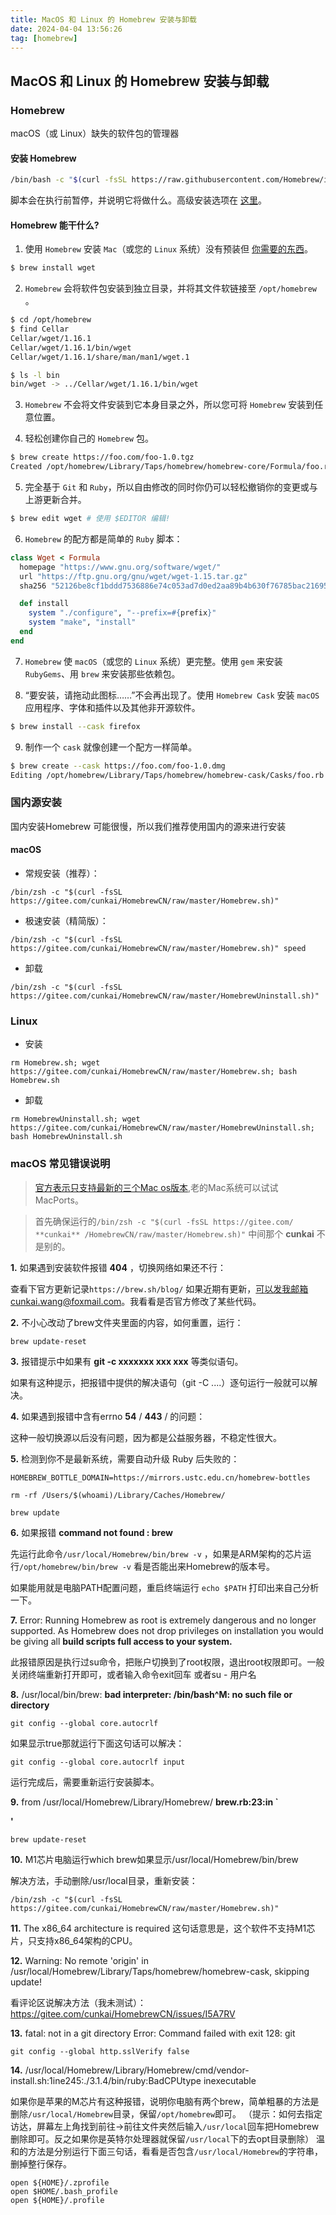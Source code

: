 ```yaml
---
title: MacOS 和 Linux 的 Homebrew 安装与卸载
date: 2024-04-04 13:56:26
tag: [homebrew]
---
```


## MacOS 和 Linux 的 Homebrew 安装与卸载

### Homebrew

macOS（或 Linux）缺失的软件包的管理器

#### 安装 Homebrew

``` bash
/bin/bash -c "$(curl -fsSL https://raw.githubusercontent.com/Homebrew/install/HEAD/install.sh)"
```

脚本会在执行前暂停，并说明它将做什么。高级安装选项在 [这里](https://docs.brew.sh/Installation)。

#### Homebrew 能干什么?

1. 使用 `Homebrew` 安装 `Mac`（或您的 `Linux` 系统）没有预装但 [你需要的东西](https://formulae.brew.sh/formula/)。

``` bash
$ brew install wget
```

2. `Homebrew` 会将软件包安装到独立目录，并将其文件软链接至 `/opt/homebrew` 。

``` bash
$ cd /opt/homebrew
$ find Cellar
Cellar/wget/1.16.1
Cellar/wget/1.16.1/bin/wget
Cellar/wget/1.16.1/share/man/man1/wget.1

$ ls -l bin
bin/wget -> ../Cellar/wget/1.16.1/bin/wget
```

3. `Homebrew` 不会将文件安装到它本身目录之外，所以您可将 `Homebrew` 安装到任意位置。

4. 轻松创建你自己的 `Homebrew` 包。

``` bash
$ brew create https://foo.com/foo-1.0.tgz
Created /opt/homebrew/Library/Taps/homebrew/homebrew-core/Formula/foo.rb
```

5. 完全基于 `Git` 和 `Ruby`，所以自由修改的同时你仍可以轻松撤销你的变更或与上游更新合并。

``` bash
$ brew edit wget # 使用 $EDITOR 编辑!
```

6. `Homebrew` 的配方都是简单的 `Ruby` 脚本：

``` ruby
class Wget < Formula
  homepage "https://www.gnu.org/software/wget/"
  url "https://ftp.gnu.org/gnu/wget/wget-1.15.tar.gz"
  sha256 "52126be8cf1bddd7536886e74c053ad7d0ed2aa89b4b630f76785bac21695fcd"

  def install
    system "./configure", "--prefix=#{prefix}"
    system "make", "install"
  end
end
```

7. `Homebrew` 使 `macOS`（或您的 `Linux` 系统）更完整。使用 `gem` 来安装 `RubyGems`、用 `brew` 来安装那些依赖包。

8. “要安装，请拖动此图标……”不会再出现了。使用 `Homebrew Cask` 安装 `macOS` 应用程序、字体和插件以及其他非开源软件。

``` bash
$ brew install --cask firefox
```

9. 制作一个 `cask` 就像创建一个配方一样简单。

``` bash
$ brew create --cask https://foo.com/foo-1.0.dmg
Editing /opt/homebrew/Library/Taps/homebrew/homebrew-cask/Casks/foo.rb
```

### 国内源安装

国内安装Homebrew 可能很慢，所以我们推荐使用国内的源来进行安装

#### macOS

- 常规安装（推荐）：

``` base
/bin/zsh -c "$(curl -fsSL https://gitee.com/cunkai/HomebrewCN/raw/master/Homebrew.sh)"
```

- 极速安装（精简版）：

``` base
/bin/zsh -c "$(curl -fsSL https://gitee.com/cunkai/HomebrewCN/raw/master/Homebrew.sh)" speed
```

- 卸载

``` base
/bin/zsh -c "$(curl -fsSL https://gitee.com/cunkai/HomebrewCN/raw/master/HomebrewUninstall.sh)"
```


### Linux

- 安装
``` base
rm Homebrew.sh; wget https://gitee.com/cunkai/HomebrewCN/raw/master/Homebrew.sh; bash Homebrew.sh
```

- 卸载

``` base
rm HomebrewUninstall.sh; wget https://gitee.com/cunkai/HomebrewCN/raw/master/HomebrewUninstall.sh; bash HomebrewUninstall.sh
```

### macOS 常见错误说明

> [官方表示只支持最新的三个Mac os版本](https://brew.sh/blog/),老的Mac系统可以试试MacPorts。

> 首先确保运行的`/bin/zsh -c "$(curl -fsSL https://gitee.com/ **cunkai** /HomebrewCN/raw/master/Homebrew.sh)"` 中间那个 **cunkai** 不是别的。

**1.** 如果遇到安装软件报错 **404** ，切换网络如果还不行：

查看下官方更新记录` https://brew.sh/blog/ ` 如果近期有更新，可以发我邮箱cunkai.wang@foxmail.com。我看看是否官方修改了某些代码。

**2.** 不小心改动了brew文件夹里面的内容，如何重置，运行：
```
brew update-reset
```

**3.** 报错提示中如果有  **git -c xxxxxxx xxx xxx**  等类似语句。

  如果有这种提示，把报错中提供的解决语句（git -C ....）逐句运行一般就可以解决。

**4.** 如果遇到报错中含有errno  **54**  /  **443**  / 的问题：

  这种一般切换源以后没有问题，因为都是公益服务器，不稳定性很大。

**5.** 检测到你不是最新系统，需要自动升级 Ruby 后失败的：


```
HOMEBREW_BOTTLE_DOMAIN=https://mirrors.ustc.edu.cn/homebrew-bottles

rm -rf /Users/$(whoami)/Library/Caches/Homebrew/

brew update
```

**6.** 如果报错  **command not found : brew**

先运行此命令`/usr/local/Homebrew/bin/brew -v` ，如果是ARM架构的芯片运行`/opt/homebrew/bin/brew -v` 看是否能出来Homebrew的版本号。

如果能用就是电脑PATH配置问题，重启终端运行 `echo $PATH` 打印出来自己分析一下。

**7.** Error: Running Homebrew as root is extremely dangerous and no longer supported.
As Homebrew does not drop privileges on installation you would be giving all
 **build scripts full access to your system.**

此报错原因是执行过su命令，把账户切换到了root权限，退出root权限即可。一般关闭终端重新打开即可，或者输入命令exit回车 或者su - 用户名

**8.** /usr/local/bin/brew:  **bad interpreter: /bin/bash^M: no such file or directory**

`git config --global core.autocrlf`

如果显示true那就运行下面这句话可以解决：

`git config --global core.autocrlf input`

运行完成后，需要重新运行安装脚本。

**9.** from /usr/local/Homebrew/Library/Homebrew/ **brew.rb:23:in `<main>'**

`brew update-reset`

**10.** M1芯片电脑运行which brew如果显示/usr/local/Homebrew/bin/brew

解决方法，手动删除/usr/local目录，重新安装：

```
/bin/zsh -c "$(curl -fsSL https://gitee.com/cunkai/HomebrewCN/raw/master/Homebrew.sh)"

```

**11.** The x86_64 architecture is required
这句话意思是，这个软件不支持M1芯片，只支持x86_64架构的CPU。

**12.** Warning: No remote 'origin' in /usr/local/Homebrew/Library/Taps/homebrew/homebrew-cask, skipping update!

看评论区说解决方法（我未测试）：https://gitee.com/cunkai/HomebrewCN/issues/I5A7RV

**13.** fatal: not in a git directory   Error: Command failed with exit 128: git

```
git config --global http.sslVerify false
```

**14.** /usr/local/Homebrew/Library/Homebrew/cmd/vendor-install.sh:1ine245:./3.1.4/bin/ruby:BadCPUtype inexecutable

如果你是苹果的M芯片有这种报错，说明你电脑有两个brew，简单粗暴的方法是删除`/usr/local/Homebrew`目录，保留`/opt/homebrew`即可。
（提示：如何去指定访达，屏幕左上角找到前往->前往文件夹然后输入`/usr/local`回车把Homebrew删除即可。反之如果你是英特尔处理器就保留`/usr/local`下的去opt目录删除）
温和的方法是分别运行下面三句话，看看是否包含`/usr/local/Homebrew`的字符串，删掉整行保存。

```
open ${HOME}/.zprofile
open $HOME/.bash_profile
open ${HOME}/.profile
```